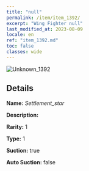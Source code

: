 ```yaml
---
title: "null"
permalink: /item/item_1392/
excerpt: "Wing Fighter null"
last_modified_at: 2023-08-09
locale: en
ref: "item_1392.md"
toc: false
classes: wide
---
```



 ![Unknown_1392](/images/item/Settlement_star_p.png)



## Details

 **Name:** *Settlement_star* 

 **Description:** 

 **Rarity:** 1 

 **Type:** 1 

 **Suction:** true 

 **Auto Suction:** false 


